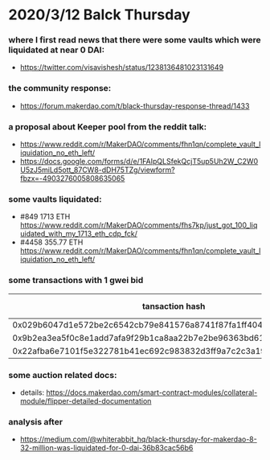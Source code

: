 # 2020/3/12 Balck Thursday
### where I first read news that there were some vaults which were liquidated at near 0 DAI:
- https://twitter.com/visavishesh/status/1238136481023131649

### the community response:
- https://forum.makerdao.com/t/black-thursday-response-thread/1433

### a proposal about Keeper pool from the reddit talk:
- https://www.reddit.com/r/MakerDAO/comments/fhn1qn/complete_vault_liquidation_no_eth_left/
- https://docs.google.com/forms/d/e/1FAIpQLSfekQcjT5up5Uh2W_C2W0U5zJ5miLd5ott_87CW8-dDH75TZg/viewform?fbzx=-4903276005808635065

### some vaults liquidated:
- #849 1713 ETH  
https://www.reddit.com/r/MakerDAO/comments/fhs7kp/just_got_100_liquidated_with_my_1713_eth_cdp_fck/
- #4458 355.77 ETH 
https://www.reddit.com/r/MakerDAO/comments/fhn1qn/complete_vault_liquidation_no_eth_left/

### some transactions with 1 gwei bid
tansaction hash   |                                                       auction id
------------------------------------------------------------------  |    ------------
0x029b6047d1e572be2c6542cb79e841576a8741f87fa1ff40496fdf45e33b8435  |       830
0x9b2ea3ea5f0c8e1add7afa9f29b1ca8aa22b7e2be96363bd6146e0534025fc07	|	      831
0x22afba6e7101f5e322781b41ec692c983832d3ff9a7c2c3a191890f61ef8446b  |       832


### some auction related docs:
- details: https://docs.makerdao.com/smart-contract-modules/collateral-module/flipper-detailed-documentation

### analysis after 
- https://medium.com/@whiterabbit_hq/black-thursday-for-makerdao-8-32-million-was-liquidated-for-0-dai-36b83cac56b6

